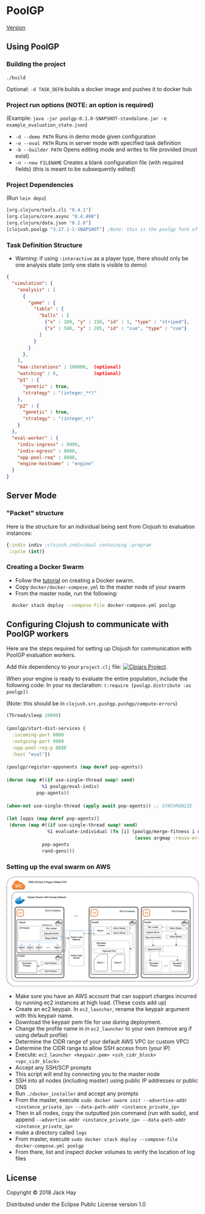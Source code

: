 # PoolGP

[Version](https://img.shields.io/badge/dynamic/json.svg?color=blue&label=PoolGP&query=tag_name&url=https%3A%2F%2Fapi.github.com%2Frepos%2FjackHay22%2Fpoolgp%2Freleases%2Flatest)

## Using PoolGP

### Building the project
```
./build
```
Optional: `-d TASK_DEFN` builds a docker image and pushes it to docker hub

### Project run options (NOTE: an option is required)
(Example: `java -jar poolgp-0.1.0-SNAPSHOT-standalone.jar -e example_evaluation_state.json`)
- `-d --demo PATH` Runs in demo mode given configuration
- `-e --eval PATH` Runs in server mode with specified task definition
- `-b --builder PATH` Opens editing mode and writes to file provided (must exist)
- `-n --new FILENAME` Creates a blank configuration file (with required fields) (this is meant to be subsequently edited)

### Project Dependencies
(Run `lein deps`)
```clojure
[org.clojure/tools.cli "0.4.1"]
[org.clojure/core.async "0.4.490"]
[org.clojure/data.json "0.2.6"]
[clojush.poolgp "3.17.1-1-SNAPSHOT"] ;Note: this is the poolgp fork of clojush and contains new functions
```

### Task Definition Structure
- Warning: if using `:interactive` as a player type, there should only be one analysis state
  (only one state is visible to demo)
```json
{
  "simulation": {
    "analysis" : [
      {
        "game" : {
          "table" : {
            "balls" : [
              {"x" : 100, "y" : 150, "id" : 1, "type" : "striped"},
              {"x" : 500, "y" : 285, "id" : "cue", "type" : "cue"}
            ]
          }
        }
      },
    ],
    "max-iterations" : 100000,  (optional)
    "watching" : 0,             (optional)
    "p1" : {
      "genetic" : true,
      "strategy" : "(integer_**)"
    },
    "p2" : {
      "genetic" : true,
      "strategy" : "(integer_+)"
    }
  },
  "eval-worker" : {
    "indiv-ingress" : 9999,
    "indiv-egress" : 8000,
    "opp-pool-req" : 8888,
    "engine-hostname" : "engine"
  }
}
```

## Server Mode

### "Packet" structure
Here is the structure for an individual being sent from Clojush to
evaluation instances:
```clojure
{:indiv indiv ;clojush.individual containing :program
 :cycle (int)}
```

### Creating a Docker Swarm
- Follow the [tutorial](https://docs.docker.com/engine/swarm/swarm-tutorial/create-swarm/) on creating a Docker swarm.
- Copy `docker/docker-compose.yml` to the master node of your swarm
- From the master node, run the following:
```bash
  docker stack deploy --compose-file docker-compose.yml poolgp
```

## Configuring Clojush to communicate with PoolGP workers
Here are the steps required for setting up Clojush for communication with PoolGP evaluation workers.

Add this dependency to your `project.clj` file: [![Clojars Project](https://img.shields.io/clojars/v/poolgp.distribute.svg)](https://clojars.org/poolgp.distribute).

When your engine is ready to evaluate the entire population, include the following code:
In your ns declaration: `(:require [poolgp.distribute :as poolgp])`

(Note: this should be in `clojush.src.pushgp.pushgp/compute-errors`)

```clojure
(Thread/sleep 10000)

(poolgp/start-dist-services {
  :incoming-port 8000
  :outgoing-port 9999
  :opp-pool-req-p 8888
  :host "eval"})

(poolgp/register-opponents (map deref pop-agents))

(dorun (map #((if use-single-thread swap! send)
             %1 poolgp/eval-indiv)
           pop-agents))

(when-not use-single-thread (apply await pop-agents)) ;; SYNCHRONIZE

(let [opps (map deref pop-agents)]
 (dorun (map #((if use-single-thread swap! send)
               %1 evaluate-individual (fn [i] (poolgp/merge-fitness i opps)) %2
                                               (assoc argmap :reuse-errors false))
             pop-agents
             rand-gens)))
```

### Setting up the eval swarm on AWS

![Swarm Diagram](https://raw.githubusercontent.com/jackHay22/poolgp/master/docs/ec2_swarm_diagram.png)

- Make sure you have an AWS account that can support charges incurred by running ec2 instances at high load.  (These costs add up)
- Create an ec2 keypair.  In `ec2_launcher`, rename the keypair argument with this keypair name.
- Download the keypair pem file for use during deployment.  
- Change the profile name in in `ec2_launcher` to your own (remove arg if using default profile)
- Determine the CIDR range of your default AWS VPC (or custom VPC)
- Determine the CIDR range to allow SSH access from (your IP)
- Execute: `ec2_launcher <keypair.pem> <ssh_cidr_block> <vpc_cidr_block>`
- Accept any SSH/SCP prompts
- This script will end by connecting you to the master node
- SSH into all nodes (including master) using public IP addresses or public DNS
- Run `./docker_installer` and accept any prompts
- From the master, execute `sudo docker swarm init --advertise-addr <instance_private_ip> --data-path-addr <instance_private_ip>`
- Then in all nodes, copy the outputted join command (run with sudo), and append `--advertise-addr <instance_private_ip> --data-path-addr <instance_private_ip>`
- make a directory called `logs`
- From master, execute `sudo docker stack deploy --compose-file docker-compose.yml poolgp`
- From there, list and inspect docker volumes to verify the location of log files

## License

Copyright © 2018 Jack Hay

Distributed under the Eclipse Public License version 1.0
